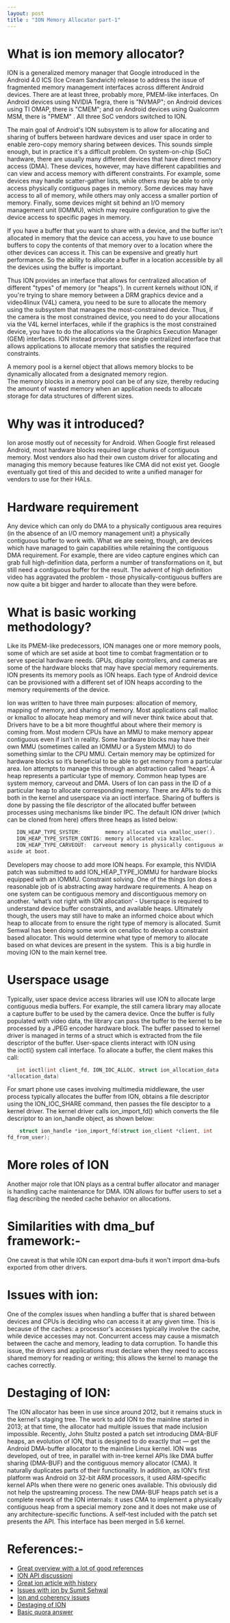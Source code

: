 ```yaml
---
layout: post
title : "ION Memory Allocator part-1"
---
```


# What is ion memory allocator?

ION is a generalized memory manager that Google introduced in the Android 4.0
ICS (Ice Cream Sandwich) release to address the issue of fragmented memory
management interfaces across different Android devices. There are at least
three, probably more, PMEM-like interfaces. On Android devices using NVIDIA
Tegra, there is "NVMAP"; on Android devices using TI OMAP, there is "CMEM"; and
on Android devices using Qualcomm MSM, there is "PMEM" . All three SoC vendors
switched to ION.

The main goal of Android's ION subsystem is to allow for allocating and sharing
of buffers between hardware devices and user space in order to enable zero-copy
memory sharing between devices. This sounds simple enough, but in practice it's
a difficult problem. On system-on-chip (SoC) hardware, there are usually many
different devices that have direct memory access (DMA). These devices, however,
may have different capabilities and can view and access memory with different
constraints. For example, some devices may handle scatter-gather lists, while
others may be able to only access physically contiguous pages in memory. Some
devices may have access to all of memory, while others may only access a smaller
portion of memory. Finally, some devices might sit behind an I/O memory
management unit (IOMMU), which may require configuration to give the device
access to specific pages in memory.

If you have a buffer that you want to share with a device, and the buffer isn't
allocated in memory that the device can access, you have to use bounce buffers
to copy the contents of that memory over to a location where the other devices
can access it. This can be expensive and greatly hurt performance. So the
ability to allocate a buffer in a location accessible by all the devices using
the buffer is important.

Thus ION provides an interface that allows for centralized allocation of
different "types" of memory (or "heaps"). In current kernels without ION, if
you're trying to share memory between a DRM graphics device and a video4linux
(V4L) camera, you need to be sure to allocate the memory using the subsystem
that manages the most-constrained device. Thus, if the camera is the most
constrained device, you need to do your allocations via the V4L kernel
interfaces, while if the graphics is the most constrained device, you have to do
the allocations via the Graphics Execution Manager (GEM) interfaces. ION instead
provides one single centralized interface that allows 
applications to allocate memory that satisfies the required constraints.

A memory pool is a kernel object that allows memory blocks to be dynamically
allocated from a designated memory region. The memory blocks in a memory
pool can be of any size, thereby reducing the amount of wasted memory when an
application needs to allocate storage for data structures of different sizes.

# Why was it introduced?

Ion arose mostly out of necessity for Android. When Google first released
Android, most hardware blocks required large chunks of contiguous memory. Most
vendors also had their own custom driver for allocating and managing this memory
because features like CMA did not exist yet. Google eventually got tired of this
and decided to write a unified manager for vendors to use for their HALs.

# Hardware requirement

Any device which can only do DMA to a physically contiguous area requires (in
the absence of an I/O memory management unit) a physically contiguous buffer to
work with.
What we are seeing, though, are devices which have managed to gain capabilities
while retaining the contiguous DMA requirement. For example, there are video
capture engines which can grab full high-definition data, perform a number of
transformations on it, but still need a contiguous buffer for the result. The
advent of high definition video has aggravated the problem - those
physically-contiguous buffers are now quite a bit bigger and harder to allocate
than they were before.

# What is basic working methodology?

Like its PMEM-like predecessors, ION manages one or more memory pools, some of
which are set aside at boot time to combat fragmentation or to serve special
hardware needs. GPUs, display controllers, and cameras are some of the hardware
blocks that may have special memory requirements. ION presents its memory pools
as ION heaps. Each type of Android device can be provisioned with a different
set of ION heaps according to the memory requirements of the device.

Ion was written to have three main purposes: allocation of memory, mapping of
memory, and sharing of memory.
Most applications call malloc or kmalloc to allocate heap memory and will never
think twice about that. Drivers have to be a bit more thoughtful about where
their memory is coming from. Most modern CPUs have an MMU to make memory appear
contiguous even if isn’t in reality. Some hardware blocks may have their own MMU
(sometimes called an IOMMU or a System MMU) to do something simlar to the CPU
MMU. Certain memory may be optimized for hardware blocks so it’s beneficial to
be able to get memory from a particular area. Ion attempts to manage this
through an abstraction called ‘heaps’. A heap represents a particular type of
memory. Common heap types are system memory, carveout and DMA. Users of Ion can
pass in the ID of a particular heap to allocate corresponding memory. There are
APIs to do this both in the kernel and userspace via an ioctl interface.
Sharing of buffers is done by passing the file descriptor of the allocated
buffer between processes using mechanisms like binder IPC.
The default ION driver (which can be cloned from here) offers three heaps as
listed below:
```C
   ION_HEAP_TYPE_SYSTEM:        memory allocated via vmalloc_user().
   ION_HEAP_TYPE_SYSTEM_CONTIG: memory allocated via kzalloc.
   ION_HEAP_TYPE_CARVEOUT:	carveout memory is physically contiguous and set
aside at boot.
```
Developers may choose to add more ION heaps. For example, this NVIDIA patch was
submitted to add ION_HEAP_TYPE_IOMMU for hardware blocks equipped with an IOMMU.
Constraint solving. One of the things Ion does a reasonable job of is
abstracting away hardware requirements. A heap on one system can be contiguous
memory and discontiguous memory on another. 
‘what’s not right with ION allocation’ - Userspace is required to understand
device buffer constraints, and available heaps.
Ultimately though, the users may still have to make an informed choice about
which heap to allocate from to ensure the right type of memory is allocated.
Sumit Semwal has been doing some work on cenalloc to develop a constraint based
allocator. This would determine what type of memory to allocate based on what
devices are present in the system.  This is a big hurdle in moving ION to the
main kernel tree.

# Userspace usage

Typically, user space device access libraries will use ION to allocate large
contiguous media buffers. For example, the still camera library may allocate a
capture buffer to be used by the camera device. Once the buffer is fully
populated with video data, the library can pass the buffer to the kernel to be
processed by a JPEG encoder hardware block. The buffer passed to kernel driver
is managed in terms of a struct which is extracted from the file descriptor of
the buffer.
User-space clients interact with ION using the ioctl() system call interface. To
allocate a buffer, the client makes this call:
```C
   int ioctl(int client_fd, ION_IOC_ALLOC, struct ion_allocation_data
*allocation_data)
```
For smart phone use cases involving multimedia middleware, the user process
typically allocates the buffer from ION, obtains a file descriptor using
the ION_IOC_SHARE command, then passes the file desciptor to a kernel driver.
The kernel driver calls ion_import_fd() which converts the file descriptor to
an ion_handle object, as shown below:
```C
    struct ion_handle *ion_import_fd(struct ion_client *client, int
fd_from_user);
```
# More roles of ION

Another major role that ION plays as a central buffer allocator and manager is
handling cache maintenance for DMA.
ION allows for buffer users to set a flag describing the needed cache behavior
on allocations.

# Similarities with dma_buf framework:-

One caveat is that while ION can export dma-bufs it won't import dma-bufs
exported from other drivers.

# Issues with ion:

One of the complex issues when handling a buffer that is shared between devices
and CPUs is deciding who can access it at any given time. This is because of the
caches: a processor's accesses typically involve the cache, while device
accesses may not. Concurrent access may cause a mismatch between the cache and
memory, leading to data corruption. To handle this issue, the drivers and
applications must declare when they need to access shared memory for reading or
writing; this allows the kernel to manage the caches correctly.

# Destaging of ION:

The ION allocator has been in use since around 2012, but it remains stuck in the
kernel's staging tree. The work to add ION to the mainline started in 2013; at
that time, the allocator had multiple issues that made inclusion impossible.
Recently, John Stultz posted a patch set introducing DMA-BUF heaps, an evolution
of ION, that is designed to do exactly that — get the Android DMA-buffer
allocator to the mainline Linux kernel.
ION was developed, out of tree, in parallel with in-tree kernel APIs like DMA
buffer sharing (DMA-BUF) and the contiguous memory allocator (CMA). It naturally
duplicates parts of their functionality. In addition, as ION's first platform
was Android on 32-bit ARM processors, it used ARM-specific kernel APIs when
there were no generic ones available. This obviously did not help the
upstreaming process. The new DMA-BUF heaps patch set is a complete rework of the
ION internals: it uses CMA to implement a physically contiguous heap from a
special memory zone and it does not make use of any architecture-specific
functions. A self-test included with the patch set presents the API. This
interface has been merged in 5.6 kernel.

# References:-

- [Great overview with a lot of good references](https://lwn.net/Articles/565469/)
- [ION API discussioni](https://lwn.net/Articles/480055/)
- [Great ion article with history](https://www.labbott.name/blog/2015/10/22/ion-past-and-future/)
- [Issues with ion by Sumit Sehwal](https://www.linuxplumbersconf.net/2015/ocw//system/presentations/3273/original/Upstreaming%20ION-%20issues%20that%20remain.pdf)
- [Ion and coherency issues](http://www.linuxplumbersconf.net/2014/ocw//system/presentations/2409/original/04%20-%20iondma_foreview_v2.pdf)
- [Destaging of ION](https://lwn.net/Articles/792733/)
- [Basic quora answer](https://www.quora.com/What-is-the-importance-of-ion-memory-in-Android)
